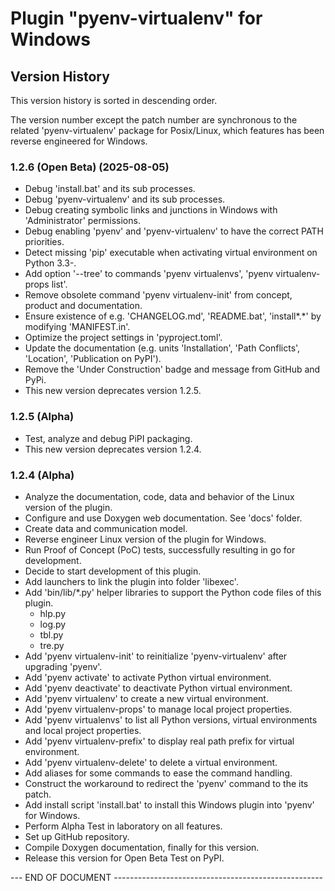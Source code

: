 # Plugin "pyenv-virtualenv" for Windows 

## Version History

This version history is sorted in descending order.

The version number except the patch number are synchronous to the related 'pyenv-virtualenv' package for Posix/Linux, which features has been reverse engineered for Windows.

### 1.2.6 (Open Beta) (2025-08-05)
* Debug 'install.bat' and its sub processes.
* Debug 'pyenv-virtualenv' and its sub processes. 
* Debug creating symbolic links and junctions in Windows with 'Administrator' permissions.
* Debug enabling 'pyenv' and 'pyenv-virtualenv' to have the correct PATH priorities.
* Detect missing 'pip' executable when activating virtual environment on Python 3.3-. 
* Add option '--tree' to commands 'pyenv virtualenvs', 'pyenv virtualenv-props list'.
* Remove obsolete command 'pyenv virtualenv-init' from concept, product and documentation.
* Ensure existence of e.g. 'CHANGELOG.md', 'README.bat', 'install*.*' by modifying 'MANIFEST.in'.
* Optimize the project settings in 'pyproject.toml'.
* Update the documentation (e.g. units 'Installation', 'Path Conflicts', 'Location', 'Publication on PyPI').
* Remove the 'Under Construction' badge and message from GitHub and PyPi.
* This new version deprecates version 1.2.5.

### 1.2.5 (Alpha)
* Test, analyze and debug PiPI packaging.
* This new version deprecates version 1.2.4.

### 1.2.4 (Alpha)
* Analyze the documentation, code, data and behavior of the Linux version of the plugin.
* Configure and use Doxygen web documentation. See 'docs' folder.
* Create data and communication model.
* Reverse engineer Linux version of the plugin for Windows.
* Run Proof of Concept (PoC) tests, successfully resulting in go for development.
* Decide to start development of this plugin. 
* Add launchers to link the plugin into folder 'libexec'.
* Add 'bin/lib/*.py' helper libraries to support the Python code files of this plugin.
  * hlp.py
  * log.py
  * tbl.py
  * tre.py
* Add 'pyenv virtualenv-init' to reinitialize 'pyenv-virtualenv' after upgrading 'pyenv'.  
* Add 'pyenv activate' to activate Python virtual environment.
* Add 'pyenv deactivate' to deactivate Python virtual environment.
* Add 'pyenv virtualenv'  to create a new virtual environment.
* Add 'pyenv virtualenv-props' to manage local project properties.  
* Add 'pyenv virtualenvs' to list all Python versions, virtual environments and local project properties.
* Add 'pyenv virtualenv-prefix' to display real path prefix for virtual environment.
* Add 'pyenv virtualenv-delete' to delete a virtual environment.
* Add aliases for some commands to ease the command handling.
* Construct the workaround to redirect the 'pyenv' command to the its patch.
* Add install script 'install.bat' to install this Windows plugin into 'pyenv' for Windows.
* Perform Alpha Test in laboratory on all features.
* Set up GitHub repository.
* Compile Doxygen documentation, finally for this version. 
* Release this version for Open Beta Test on PyPI.

\-\-\- END OF DOCUMENT ----------------------------------------------------

